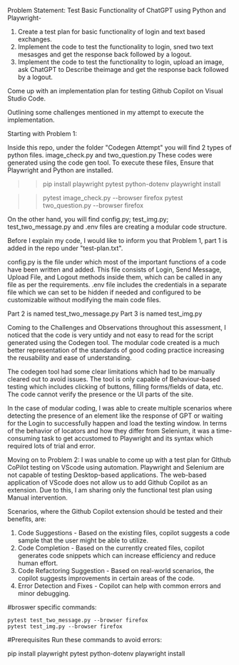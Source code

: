 Problem Statement:
Test Basic Functionality of ChatGPT using Python and Playwright-
1. Create a test plan for basic functionality of login and text based exchanges.
2. Implement the code to test the functionality to login, sned two text mesasges and get the response back followed by a logout.
3. Implement the code to test the functionality to login, upload an image, ask ChatGPT to Describe theimage and get the response back followed by a logout.

Come up with an implementation plan for testing Github Copilot on Visual Studio Code.

Outlining some challenges mentioned in my attempt to execute the implementation.

Starting with Problem 1:

Inside this repo, under the folder "Codegen Attempt" you will find 2 types of python files.
image_check.py and two_question.py
These codes were generated using the code gen tool.
To execute these files,
Ensure that Playwright and Python are installed.

>> pip install playwright pytest python-dotenv
>> playwright install

>> pytest image_check.py --browser firefox
>> pytest two_question.py --browser firefox

On the other hand, you will find config.py; test_img.py; test_two_message.py and .env files are creating a modular code structure.

Before I explain my code, I would like to inform you that Problem 1, part 1 is added in the repo under "test-plan.txt".

config.py is the file under which most of the important functions of a code have been written and added. This file consists of Login, Send Message, Upload File, and Logout methods inside them, which can be called in any file as per the requirements.
.env file includes the credentials in a separate file which we can set to be hidden if needed and configured to be customizable without modifying the main code files.

Part 2 is named test_two_message.py
Part 3 is named test_img.py

Coming to the Challenges and Observations throughout this assessment, I noticed that the code is very untidy and not easy to read for the script generated using the Codegen tool.
The modular code created is a much better representation of the standards of good coding practice increasing the reusability and ease of understanding.

The codegen tool had some clear limitations which had to be manually cleared out to avoid issues. The tool is only capable of Behaviour-based testing which includes clicking of buttons, filling forms/fields of data, etc.
The code cannot verify the presence or the UI parts of the site.

In the case of modular coding, I was able to create multiple scenarios where detecting the presence of an element like the response of GPT or waiting for the Login to successfully happen and load the texting window. In terms of the behavior of locators and how they differ from Selenium, it was a time-consuming task to get accustomed to Playwright and its syntax which required lots of trial and error.

Moving on to Problem 2:
I was unable to come up with a test plan for GIthub CoPilot testing on VScode using automation. Playwright and Selenium are not capable of testing Desktop-based applications. The web-based application of VScode does not allow us to add Github Copilot as an extension.
Due to this, I am sharing only the functional test plan using Manual intervention.

Scenarios, where the Github Copilot extension should be tested and their benefits, are:
1. Code Suggestions - Based on the existing files, copilot suggests a code sample that the user might be able to utilize.
2. Code Completion - Based on the currently created files, copilot generates code snippets which can increase efficiency and reduce human effort.
3. Code Refactoring Suggestion - Based on real-world scenarios, the copilot suggests improvements in certain areas of the code.
4. Error Detection and Fixes - Copilot can help with common errors and minor debugging.


#broswer specific commands:

    pytest test_two_message.py --browser firefox
    pytest test_img.py --browser firefox

#Prerequisites
Run these commands to avoid errors:

pip install playwright pytest python-dotenv
playwright install
